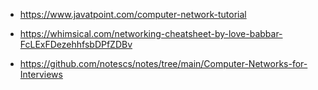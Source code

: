 - https://www.javatpoint.com/computer-network-tutorial

- https://whimsical.com/networking-cheatsheet-by-love-babbar-FcLExFDezehhfsbDPfZDBv

- https://github.com/notescs/notes/tree/main/Computer-Networks-for-Interviews
